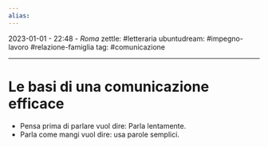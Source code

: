 ```yaml
---
alias: 
---
```

2023-01-01 - 22:48 - *Roma*
zettle: #letteraria
ubuntudream: #impegno-lavoro #relazione-famiglia
tag: #comunicazione 

---
# Le basi di una comunicazione efficace

-   Pensa prima di parlare vuol dire: Parla lentamente.
-   Parla come mangi vuol dire: usa parole semplici.

